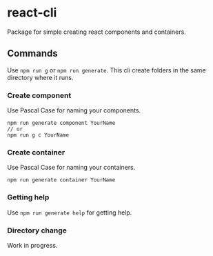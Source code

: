 # react-cli

Package for simple creating react components and containers.

## Commands

Use `npm run g` or `npm run generate`. This cli create folders in the same directory where it runs.

### Create component

Use Pascal Case for naming your components.

```$js
npm run generate component YourName
// or
npm run g c YourName
```

### Create container

Use Pascal Case for naming your containers.

```$js
npm run generate container YourName
```

### Getting help

Use `npm run generate help` for getting help.

### Directory change

Work in progress.